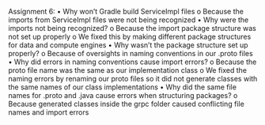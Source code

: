 Assignment 6:
•	Why won’t Gradle build ServiceImpl files
o	Because the imports from ServiceImpl files were not being recognized
•	Why were the imports not being recognized?
o	Because the import package structure was not set up properly
o	We fixed this by making different package structures for data and compute engines
•	Why wasn’t the package structure set up properly?
o	Because of oversights in naming conventions in our .proto files
•	Why did errors in naming conventions cause import errors?
o	Because the proto file name was the same as our implementation class
o	We fixed the naming errors by renaming our proto files so it did not generate classes with the same names of our class implementations
•	Why did the same file names for .proto and .java cause errors when structuring packages?
o	Because generated classes inside the grpc folder caused conflicting file names and import errors

